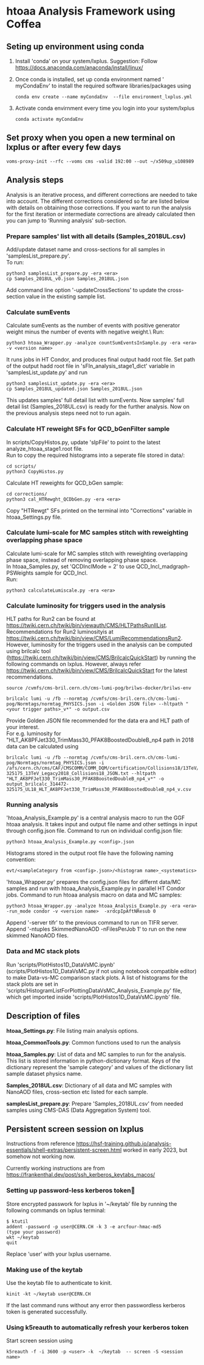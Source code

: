 # htoaa Analysis Framework using Coffea

## Seting up environment using conda
1. Install 'conda' on your system/lxplus. Suggestion: Follow https://docs.anaconda.com/anaconda/install/linux/

2. Once conda is installed, set up conda environment named ' myCondaEnv' to install the required software libraries/packages using
   ```
   conda env create --name myCondaEnv  --file environment_lxplus.yml 
   ```
3. Activate conda envirnment every time you login into your system/lxplus
   ```
   conda activate myCondaEnv 
   ```


## Set proxy when you open a new terminal on lxplus or after every few days
```
voms-proxy-init --rfc --voms cms -valid 192:00 --out ~/x509up_u108989
```

## Analysis steps
Analysis is an iterative process, and different corrections are needed to take into account. The different corrections considered so far are listed below with details on obtaining those corrections. If you want to run the analysis for the first iteration or intermediate corrections are already calculated then you can jump to 'Running analysis' sub-section.

### Prepare samples' list with all details (Samples_2018UL.csv)
Add/update dataset name and cross-sections for all samples in 'samplesList_prepare.py'.\
To run:
```
python3 samplesList_prepare.py -era <era>
cp Samples_2018UL_v0.json Samples_2018UL.json
```
Add command line option '-updateCrossSections' to update the cross-section value in the existing sample list.


### Calculate sumEvents
Calculate sumEvents as the number of events with positive generator weight minus the number of events with negative weight.\ 
Run:
```
python3 htoaa_Wrapper.py -analyze countSumEventsInSample.py -era <era> -v <version name> 
```
It runs jobs in HT Condor, and produces final output hadd root file.
Set path of the output hadd root file in 'sFIn_analysis_stage1_dict' variable in 'samplesList_update.py' and run
```
python3 samplesList_update.py -era <era>
cp Samples_2018UL_updated.json Samples_2018UL.json
```
This updates samples' full detail list with sumEvents. Now samples' full detail list (Samples_2018UL.csv) is ready for the further analysis. Now on the previous analysis steps need not to run again.



### Calculate HT reweight SFs for QCD_bGenFilter sample
In scripts/CopyHistos.py, update 'sIpFile' to point to the latest analyze_htoaa_stage1.root file. \
Run to copy the required histograms into a seperate file stored in data/:
```
cd scripts/
python3 CopyHistos.py
```
Calculate HT reweights for QCD_bGen sample:
```
cd corrections/
python3 cal_HTRewght_QCDbGen.py -era <era>
```
Copy "HTRewgt" SFs printed on the terminal into "Corrections" variable in htoaa_Settings.py file.



### Calculate lumi-scale for MC samples stitch with reweighting overlapping phase space
Calculate lumi-scale for MC samples stitch with reweighting overlapping phase space, instead of removing overlapping phase space.\
In htoaa_Samples.py, set 'QCDInclMode = 2' to use QCD_Incl_madgraph-PSWeights sample for QCD_Incl.\
Run:
```
python3 calculateLumiscale.py -era <era>
```
 

### Calculate luminosity for triggers used in the analysis
HLT paths for Run2 can be found at https://twiki.cern.ch/twiki/bin/viewauth/CMS/HLTPathsRunIIList. \
Recommendations for Run2 luminosityis at https://twiki.cern.ch/twiki/bin/view/CMS/LumiRecommendationsRun2. However, luminosity for the triggers used in the analysis can be computed using brilcalc tool (https://twiki.cern.ch/twiki/bin/view/CMS/BrilcalcQuickStart) by running the following commands on lxplus. However, always refer https://twiki.cern.ch/twiki/bin/view/CMS/BrilcalcQuickStart for the latest recommendations. 
```
source /cvmfs/cms-bril.cern.ch/cms-lumi-pog/brilws-docker/brilws-env

brilcalc lumi -u /fb --normtag /cvmfs/cms-bril.cern.ch/cms-lumi-pog/Normtags/normtag_PHYSICS.json -i <Golden JSON file> --hltpath "<your trigger paths>_v*" -o output.csv
```

Provide Golden JSON file recommended for the data era and HLT path of your interest. \
For e.g. luminosity for "HLT_AK8PFJet330_TrimMass30_PFAK8BoostedDoubleB_np4 path in 2018 data can be calculated using
```
brilcalc lumi -u /fb --normtag /cvmfs/cms-bril.cern.ch/cms-lumi-pog/Normtags/normtag_PHYSICS.json -i /afs/cern.ch/cms/CAF/CMSCOMM/COMM_DQM/certification/Collisions18/13TeV/Legacy_2018/Cert_314472-325175_13TeV_Legacy2018_Collisions18_JSON.txt --hltpath "HLT_AK8PFJet330_TrimMass30_PFAK8BoostedDoubleB_np4_v*" -o output_brilcalc_314472-325175_UL18_HLT_AK8PFJet330_TrimMass30_PFAK8BoostedDoubleB_np4_v.csv
```


### Running analysis
'htoaa_Analysis_Example.py' is a central analysis macro to run the GGF htoaa analysis. It takes input and output file name and other settings in input through config.json file. Command to run on individual config.json file:
```
python3 htoaa_Analysis_Example.py <config>.json
```
Histograms stored in the output root file have the following naming convention:
```
evt/<sampleCategory from <config>.json>/<histogram name>_<systematics>
```

'htoaa_Wrapper.py' prepares the config.json files for differnt data/MC samples and run with htoaa_Analysis_Example.py in parallel HT Condor jobs.
Command to run htoaa analysis macro on data and MC samples:
```
python3 htoaa_Wrapper.py -analyze htoaa_Analysis_Example.py -era <era> -run_mode condor -v <version name>  -xrdcpIpAftNResub 0
```
Append '-server tifr' to the previous command to run on TIFR server. \
Append '-ntuples SkimmedNanoAOD -nFilesPerJob 1' to run on the new skimmed NanoAOD files.


### Data and MC stack plots
Run 'scripts/PlotHistos1D_DataVsMC.ipynb' (scripts/PlotHistos1D_DataVsMC.py if not using notebook compatible editor) to make Data-vs-MC comparison stack plots. A list of histograms for the stack plots are set in 'scripts/HistogramListForPlottingDataVsMC_Analysis_Example.py' file, which get imported inside 'scripts/PlotHistos1D_DataVsMC.ipynb' file.



## Description of files
**htoaa_Settings.py**: File listing main analysis options.

**htoaa_CommonTools.py**: Common functions used to run the analysis

**htoaa_Samples.py**: List of data and MC samples to run for the analysis. This list is stored information in python-dictionary format. Keys of the dictionary represent the 'sample category' and values of the dictionary list sample dataset physics name. 

**Samples_2018UL.csv**: Dictionary of all data and MC samples with NanoAOD files, cross-section etc listed for each sample.

**samplesList_prepare.py**: Prepare 'Samples_2018UL.csv' from needed samples using CMS-DAS (Data Aggregation System) tool.


## Persistent screen session on lxplus
Instructions from reference https://hsf-training.github.io/analysis-essentials/shell-extras/persistent-screen.html worked in early 2023, but somehow not working now.

Currently working instructions are from https://frankenthal.dev/post/ssh_kerberos_keytabs_macos/

### Setting up password-less kerberos token
Store encrypted passwork for lxplus in '~/keytab' file by running the following commands on lxplus terminal:
```
$ ktutil 
addent -password -p user@CERN.CH -k 3 -e arcfour-hmac-md5
(type your password)
wkt ~/keytab
quit
``` 
Replace 'user' with your lxplus username.

### Making use of the keytab

Use the keytab file to authenticate to kinit.

```
kinit -kt ~/keytab user@CERN.CH
```
If the last command runs without any error then passwordless kerberos token is generated successfully.

### Using k5reauth to automatically refresh your kerberos token
Start screen session using
```
k5reauth -f -i 3600 -p <user> -k  ~/keytab  -- screen -S <session name>
```
